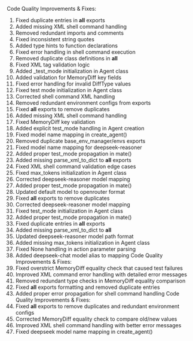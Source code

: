 Code Quality Improvements & Fixes:
1. Fixed duplicate entries in __all__ exports
2. Added missing XML shell command handling
3. Removed redundant imports and comments
4. Fixed inconsistent string quotes
5. Added type hints to function declarations
6. Fixed error handling in shell command execution
7. Removed duplicate class definitions in __all__
8. Fixed XML tag validation logic
9. Added _test_mode initialization in Agent class
10. Added validation for MemoryDiff key fields
11. Fixed error handling for invalid DiffType values
12. Fixed test mode initialization in Agent class
13. Corrected shell command XML handling
14. Removed redundant environment configs from exports
15. Fixed __all__ exports to remove duplicates
16. Added missing XML shell command handling
17. Fixed MemoryDiff key validation
18. Added explicit test_mode handling in Agent creation
19. Fixed model name mapping in create_agent()
20. Removed duplicate base_env_manager/envs exports
21. Fixed model name mapping for deepseek-reasoner
22. Added proper test_mode propagation in mate()
23. Added missing parse_xml_to_dict to __all__ exports
24. Fixed XML shell command validation edge cases
25. Fixed max_tokens initialization in Agent class
26. Corrected deepseek-reasoner model mapping
27. Added proper test_mode propagation in mate()
28. Updated default model to openrouter format
29. Fixed __all__ exports to remove duplicates
30. Corrected deepseek-reasoner model mapping
31. Fixed test_mode initialization in Agent class
32. Added proper test_mode propagation in mate()
33. Fixed duplicate entries in __all__ exports
34. Added missing parse_xml_to_dict to __all__
35. Updated deepseek-reasoner model path format
36. Added missing max_tokens initialization in Agent class
37. Fixed None handling in action parameter parsing
38. Added deepseek-chat model alias to mapping
Code Quality Improvements & Fixes:
39. Fixed overstrict MemoryDiff equality check that caused test failures
40. Improved XML command error handling with detailed error messages
41. Removed redundant type checks in MemoryDiff equality comparison  
42. Fixed __all__ exports formatting and removed duplicate entries
43. Added proper error propagation for shell command handling
Code Quality Improvements & Fixes:
44. Fixed __all__ exports to remove duplicates and redundant environment configs
45. Corrected MemoryDiff equality check to compare old/new values
46. Improved XML shell command handling with better error messages  
47. Fixed deepseek model name mapping in create_agent()

